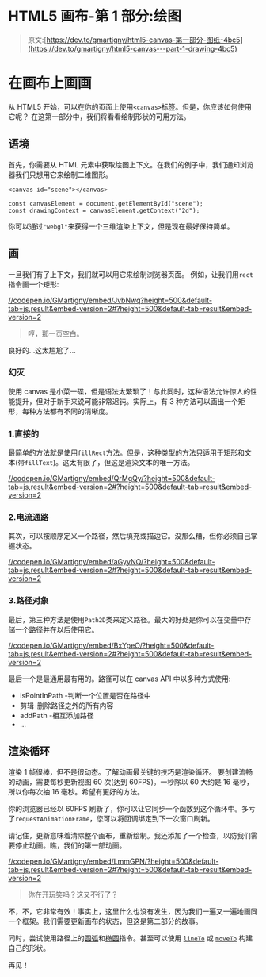# HTML5 画布-第 1 部分:绘图

> 原文:[https://dev.to/gmartigny/html5-canvas-第一部分-图纸-4bc5](https://dev.to/gmartigny/html5-canvas---part-1-drawing-4bc5)

# 在画布上画画

从 HTML5 开始，可以在你的页面上使用`<canvas>`标签。但是，你应该如何使用它呢？
在这第一部分中，我们将看看绘制形状的可用方法。

## 语境

首先，你需要从 HTML 元素中获取绘图上下文。在我们的例子中，我们通知浏览器我们只想用它来绘制二维图形。

```
<canvas id="scene"></canvas> 
```

```
const canvasElement = document.getElementById("scene");
const drawingContext = canvasElement.getContext("2d"); 
```

你可以通过`"webgl"`来获得一个三维渲染上下文，但是现在最好保持简单。

## 画

一旦我们有了上下文，我们就可以用它来绘制浏览器页面。
例如，让我们用`rect`指令画一个矩形:

[//codepen.io/GMartigny/embed/JvbNwq?height=500&default-tab=js,result&embed-version=2#?height=500&default-tab=result&embed-version=2](//codepen.io/GMartigny/embed/JvbNwq?height=500&default-tab=js,result&embed-version=2#?height=500&default-tab=result&embed-version=2)

> 哼，那一页空白。

良好的...这太尴尬了...

### 幻灭

使用 canvas 是小菜一碟，但是语法太繁琐了！与此同时，这种语法允许惊人的性能提升，但对于新手来说可能非常迟钝。实际上，有 3 种方法可以画出一个矩形，每种方法都有不同的清晰度。

### 1.直接的

最简单的方法就是使用`fillRect`方法。但是，这种类型的方法只适用于矩形和文本(带`fillText`)。这太有限了，但这是渲染文本的唯一方法。

[//codepen.io/GMartigny/embed/QrMgQy/?height=500&default-tab=js,result&embed-version=2#?height=500&default-tab=result&embed-version=2](//codepen.io/GMartigny/embed/QrMgQy/?height=500&default-tab=js,result&embed-version=2#?height=500&default-tab=result&embed-version=2)

### 2.电流通路

其次，可以按顺序定义一个路径，然后填充或描边它。没那么糟，但你必须自己掌握状态。

[//codepen.io/GMartigny/embed/aGyyNQ/?height=500&default-tab=js,result&embed-version=2#?height=500&default-tab=result&embed-version=2](//codepen.io/GMartigny/embed/aGyyNQ/?height=500&default-tab=js,result&embed-version=2#?height=500&default-tab=result&embed-version=2)

### 3.路径对象

最后，第三种方法是使用`Path2D`类来定义路径。最大的好处是你可以在变量中存储一个路径并在以后使用它。

[//codepen.io/GMartigny/embed/BxYpeO/?height=500&default-tab=js,result&embed-version=2#?height=500&default-tab=result&embed-version=2](//codepen.io/GMartigny/embed/BxYpeO/?height=500&default-tab=js,result&embed-version=2#?height=500&default-tab=result&embed-version=2)

最后一个是最通用最有用的。路径可以在 canvas API 中以多种方式使用:

*   isPointInPath -判断一个位置是否在路径中
*   剪辑-删除路径之外的所有内容
*   addPath -相互添加路径
*   ...

## 渲染循环

渲染 1 帧很棒，但不是很动态。了解动画最关键的技巧是渲染循环。
要创建流畅的动画，需要每秒更新视图 60 次(达到 60FPS)。一秒除以 60 大约是 16 毫秒，所以你每次抽 16 毫秒。希望有更好的方法。

你的浏览器已经以 60FPS 刷新了，你可以让它同步一个函数到这个循环中。多亏了`requestAnimationFrame`，您可以将回调绑定到下一次窗口刷新。

请记住，更新意味着清除整个画布，重新绘制。我还添加了一个检查，以防我们需要停止动画。瞧，我们的第一部动画。

[//codepen.io/GMartigny/embed/LmmGPN/?height=500&default-tab=js,result&embed-version=2#?height=500&default-tab=result&embed-version=2](//codepen.io/GMartigny/embed/LmmGPN/?height=500&default-tab=js,result&embed-version=2#?height=500&default-tab=result&embed-version=2)

> 你在开玩笑吗？这又不行了？

不，不，它非常有效！事实上，这里什么也没有发生，因为我们一遍又一遍地画同一个框架。我们需要更新画布的状态，但这是第二部分的故事。

同时，尝试使用路径上的[圆弧](https://developer.mozilla.org/en-US/docs/Web/API/CanvasRenderingContext2D/arc)和[椭圆](https://developer.mozilla.org/en-US/docs/Web/API/CanvasRenderingContext2D/ellipse)指令。甚至可以使用 [`lineTo`](https://developer.mozilla.org/en-US/docs/Web/API/CanvasRenderingContext2D/lineTo) 或 [`moveTo`](https://developer.mozilla.org/en-US/docs/Web/API/CanvasRenderingContext2D/moveTo) 构建自己的形状。

再见！